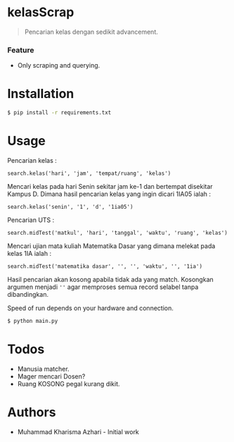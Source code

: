 # kelasScrap
> Pencarian kelas dengan sedikit advancement.
### Feature
- Only scraping and querying.

# Installation
```sh
$ pip install -r requirements.txt
```

# Usage
Pencarian kelas :
```
search.kelas('hari', 'jam', 'tempat/ruang', 'kelas')
```
Mencari kelas pada hari Senin sekitar jam ke-1 dan bertempat disekitar Kampus D.
Dimana hasil pencarian kelas yang ingin dicari 1IA05 ialah :
```
search.kelas('senin', '1', 'd', '1ia05')
```

Pencarian UTS :
```
search.midTest('matkul', 'hari', 'tanggal', 'waktu', 'ruang', 'kelas')
```
Mencari ujian mata kuliah Matematika Dasar yang dimana melekat pada kelas 1IA ialah :
```
search.midTest('matematika dasar', '', '', 'waktu', '', '1ia')
```

Hasil pencarian akan kosong apabila tidak ada yang match.
Kosongkan argumen menjadi ```''``` agar memproses semua record selabel tanpa dibandingkan.

Speed of run depends on your hardware and connection.
```sh
$ python main.py
```

# Todos
- Manusia matcher.
- Mager mencari Dosen?
- Ruang KOSONG pegal kurang dikit.

# Authors
- Muhammad Kharisma Azhari - Initial work
